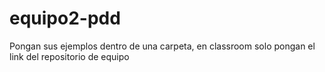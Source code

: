 # equipo2-pdd
Pongan sus ejemplos dentro de una carpeta, en classroom solo pongan el link del repositorio de equipo
